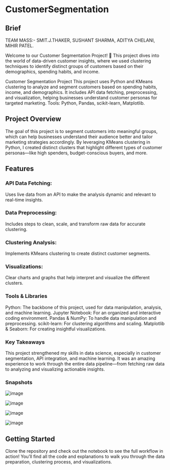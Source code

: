 # CustomerSegmentation

## Brief

TEAM MASS:-
SMIT.J.THAKER,
 SUSHANT SHARMA,
 ADITYA CHELANI,
 MIHIR PATEL.

Welcome to our Customer Segmentation Project! 👋 This project dives into the world of data-driven customer insights, where we used clustering techniques to identify distinct groups of customers based on their demographics, spending habits, and income.

Customer Segmentation Project This project uses Python and KMeans clustering to analyze and segment customers based on spending habits, income, and demographics. It includes API data fetching, preprocessing, and visualization, helping businesses understand customer personas for targeted marketing. Tools: Python, Pandas, scikit-learn, Matplotlib.

## Project Overview
The goal of this project is to segment customers into meaningful groups, which can help businesses understand their audience better and tailor marketing strategies accordingly. By leveraging KMeans clustering in Python, I created distinct clusters that highlight different types of customer personas—like high spenders, budget-conscious buyers, and more.

## Features
### API Data Fetching: 
Uses live data from an API to make the analysis dynamic and relevant to real-time insights.
### Data Preprocessing: 
Includes steps to clean, scale, and transform raw data for accurate clustering.
### Clustering Analysis:
Implements KMeans clustering to create distinct customer segments.
### Visualizations: 
Clear charts and graphs that help interpret and visualize the different clusters.
### Tools & Libraries
Python: The backbone of this project, used for data manipulation, analysis, and machine learning.
Jupyter Notebook: For an organized and interactive coding environment.
Pandas & NumPy: To handle data manipulation and preprocessing.
scikit-learn: For clustering algorithms and scaling.
Matplotlib & Seaborn: For creating insightful visualizations.
### Key Takeaways
This project strengthened my skills in data science, especially in customer segmentation, API integration, and machine learning. It was an amazing experience to work through the entire data pipeline—from fetching raw data to analyzing and visualizing actionable insights.

### Snapshots 
![image](https://github.com/user-attachments/assets/ca91649f-aea0-4f1f-81f1-79332ccd193b)

![image](https://github.com/user-attachments/assets/f1e61f0a-9c20-45fe-98a9-5be878469e9e)

![image](https://github.com/user-attachments/assets/8bf0fe90-39ed-43a6-8862-afafe9964653)

![image](https://github.com/user-attachments/assets/42e3c508-2725-4d9d-9602-053c8f6a8d45)



## Getting Started
Clone the repository and check out the notebook to see the full workflow in action! You’ll find all the code and explanations to walk you through the data preparation, clustering process, and visualizations.
